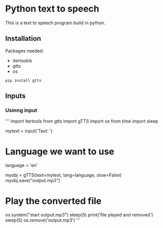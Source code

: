# Python text to speech

This is a text to speech program build in python.

## Installation

Packages needed:
- itertookls
- gtts
- os

`pip install gtts`

## Inputs

### Usinng input

'''
import itertools
from gtts import gTTS 
import os 
from time import sleep

mytext = input('Text: ')
  
# Language we want to use 
language = 'en'
  

myobj = gTTS(text=mytext, lang=language, slow=False) 
myobj.save("output.mp3") 

# Play the converted file 
os.system("start output.mp3")
sleep(5)
print('file played and removed')
sleep(5)
os.remove('output.mp3')
'''

